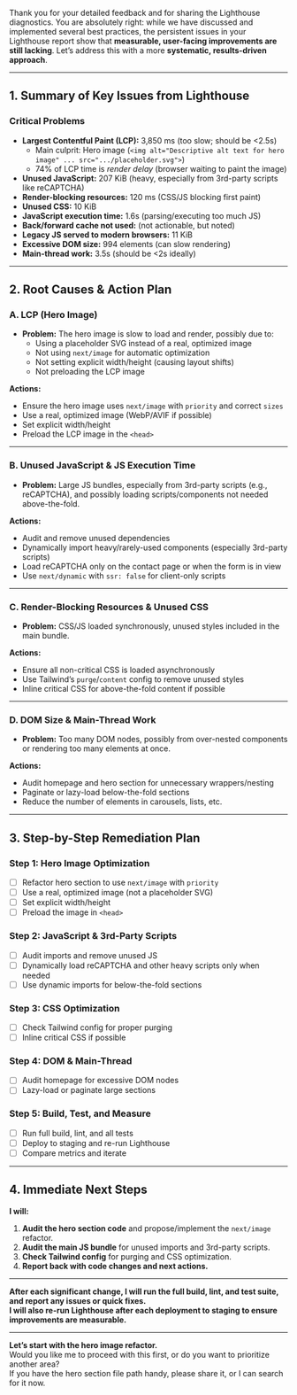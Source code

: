Thank you for your detailed feedback and for sharing the Lighthouse diagnostics. You are absolutely right: while we have discussed and implemented several best practices, the persistent issues in your Lighthouse report show that **measurable, user-facing improvements are still lacking**. Let’s address this with a more **systematic, results-driven approach**.

---

## 1. **Summary of Key Issues from Lighthouse**

### **Critical Problems**

- **Largest Contentful Paint (LCP):** 3,850 ms (too slow; should be <2.5s)
  - Main culprit: Hero image (`<img alt="Descriptive alt text for hero image" ... src=".../placeholder.svg">`)
  - 74% of LCP time is _render delay_ (browser waiting to paint the image)
- **Unused JavaScript:** 207 KiB (heavy, especially from 3rd-party scripts like reCAPTCHA)
- **Render-blocking resources:** 120 ms (CSS/JS blocking first paint)
- **Unused CSS:** 10 KiB
- **JavaScript execution time:** 1.6s (parsing/executing too much JS)
- **Back/forward cache not used:** (not actionable, but noted)
- **Legacy JS served to modern browsers:** 11 KiB
- **Excessive DOM size:** 994 elements (can slow rendering)
- **Main-thread work:** 3.5s (should be <2s ideally)

---

## 2. **Root Causes & Action Plan**

### **A. LCP (Hero Image)**

- **Problem:** The hero image is slow to load and render, possibly due to:
  - Using a placeholder SVG instead of a real, optimized image
  - Not using `next/image` for automatic optimization
  - Not setting explicit width/height (causing layout shifts)
  - Not preloading the LCP image

**Actions:**

- Ensure the hero image uses `next/image` with `priority` and correct `sizes`
- Use a real, optimized image (WebP/AVIF if possible)
- Set explicit width/height
- Preload the LCP image in the `<head>`

---

### **B. Unused JavaScript & JS Execution Time**

- **Problem:** Large JS bundles, especially from 3rd-party scripts (e.g., reCAPTCHA), and possibly loading scripts/components not needed above-the-fold.

**Actions:**

- Audit and remove unused dependencies
- Dynamically import heavy/rarely-used components (especially 3rd-party scripts)
- Load reCAPTCHA only on the contact page or when the form is in view
- Use `next/dynamic` with `ssr: false` for client-only scripts

---

### **C. Render-Blocking Resources & Unused CSS**

- **Problem:** CSS/JS loaded synchronously, unused styles included in the main bundle.

**Actions:**

- Ensure all non-critical CSS is loaded asynchronously
- Use Tailwind’s `purge`/`content` config to remove unused styles
- Inline critical CSS for above-the-fold content if possible

---

### **D. DOM Size & Main-Thread Work**

- **Problem:** Too many DOM nodes, possibly from over-nested components or rendering too many elements at once.

**Actions:**

- Audit homepage and hero section for unnecessary wrappers/nesting
- Paginate or lazy-load below-the-fold sections
- Reduce the number of elements in carousels, lists, etc.

---

## 3. **Step-by-Step Remediation Plan**

### **Step 1: Hero Image Optimization**

- [ ] Refactor hero section to use `next/image` with `priority`
- [ ] Use a real, optimized image (not a placeholder SVG)
- [ ] Set explicit width/height
- [ ] Preload the image in `<head>`

### **Step 2: JavaScript & 3rd-Party Scripts**

- [ ] Audit imports and remove unused JS
- [ ] Dynamically load reCAPTCHA and other heavy scripts only when needed
- [ ] Use dynamic imports for below-the-fold sections

### **Step 3: CSS Optimization**

- [ ] Check Tailwind config for proper purging
- [ ] Inline critical CSS if possible

### **Step 4: DOM & Main-Thread**

- [ ] Audit homepage for excessive DOM nodes
- [ ] Lazy-load or paginate large sections

### **Step 5: Build, Test, and Measure**

- [ ] Run full build, lint, and all tests
- [ ] Deploy to staging and re-run Lighthouse
- [ ] Compare metrics and iterate

---

## 4. **Immediate Next Steps**

**I will:**

1. **Audit the hero section code** and propose/implement the `next/image` refactor.
2. **Audit the main JS bundle** for unused imports and 3rd-party scripts.
3. **Check Tailwind config** for purging and CSS optimization.
4. **Report back with code changes and next actions.**

---

**After each significant change, I will run the full build, lint, and test suite, and report any issues or quick fixes.**  
**I will also re-run Lighthouse after each deployment to staging to ensure improvements are measurable.**

---

**Let’s start with the hero image refactor.**  
Would you like me to proceed with this first, or do you want to prioritize another area?  
If you have the hero section file path handy, please share it, or I can search for it now.
